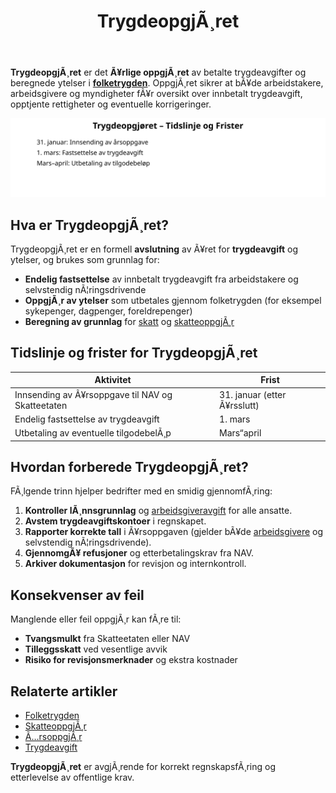 ﻿---
title: "TrygdeopgjÃ¸ret"
meta_title: "TrygdeopgjÃ¸ret"
meta_description: '**TrygdeopgjÃ¸ret** er det **Ã¥rlige oppgjÃ¸ret** av betalte trygdeavgifter og beregnede ytelser i **[folketrygden](/blogs/regnskap/hva-er-folketrygden "Hva er ...'
slug: trygdeopgjoret
type: blog
layout: pages/single
---

**TrygdeopgjÃ¸ret** er det **Ã¥rlige oppgjÃ¸ret** av betalte trygdeavgifter og beregnede ytelser i **[folketrygden](/blogs/regnskap/hva-er-folketrygden "Hva er Folketrygden? Komplett Guide til Norges Nasjonale Trygdesystem")**. OppgjÃ¸ret sikrer at bÃ¥de arbeidstakere, arbeidsgivere og myndigheter fÃ¥r oversikt over innbetalt trygdeavgift, opptjente rettigheter og eventuelle korrigeringer.

![Overblikk over TrygdeopgjÃ¸ret](trygdeopgjoret-flow.svg)

## Hva er TrygdeopgjÃ¸ret?

TrygdeopgjÃ¸ret er en formell **avslutning** av Ã¥ret for **trygdeavgift** og ytelser, og brukes som grunnlag for:

* **Endelig fastsettelse** av innbetalt trygdeavgift fra arbeidstakere og selvstendig nÃ¦ringsdrivende
* **OppgjÃ¸r av ytelser** som utbetales gjennom folketrygden (for eksempel sykepenger, dagpenger, foreldrepenger)
* **Beregning av grunnlag** for [skatt](/blogs/regnskap/hva-er-skatt "Hva er Skatt? En Guide til Skatteberegning i Norge") og [skatteoppgjÃ¸r](/blogs/regnskap/skatteoppgjor "Hva er SkatteoppgjÃ¸r? Endelig Resultat av Skatteberegningen")

## Tidslinje og frister for TrygdeopgjÃ¸ret

| Aktivitet                                | Frist                     |
|------------------------------------------|---------------------------|
| Innsending av Ã¥rsoppgave til NAV og Skatteetaten | 31. januar (etter Ã¥rsslutt) |
| Endelig fastsettelse av trygdeavgift     | 1. mars                   |
| Utbetaling av eventuelle tilgodebelÃ¸p    | Mars“april                |

## Hvordan forberede TrygdeopgjÃ¸ret?

FÃ¸lgende trinn hjelper bedrifter med en smidig gjennomfÃ¸ring:

1. **Kontroller lÃ¸nnsgrunnlag** og [arbeidsgiveravgift](/blogs/regnskap/hva-er-arbeidsgiveravgift "Hva er Arbeidsgiveravgift? Satser og Beregning") for alle ansatte.
2. **Avstem trygdeavgiftskontoer** i regnskapet.
3. **Rapporter korrekte tall** i Ã¥rsoppgaven (gjelder bÃ¥de [arbeidsgivere](/blogs/regnskap/arbeidsgiver "Arbeidsgiver “ Roller og Ansvar i Norsk Arbeidsliv og Regnskap") og selvstendig nÃ¦ringsdrivende).
4. **GjennomgÃ¥ refusjoner** og etterbetalingskrav fra NAV.
5. **Arkiver dokumentasjon** for revisjon og internkontroll.

## Konsekvenser av feil

Manglende eller feil oppgjÃ¸r kan fÃ¸re til:

* **Tvangsmulkt** fra Skatteetaten eller NAV
* **Tilleggsskatt** ved vesentlige avvik
* **Risiko for revisjonsmerknader** og ekstra kostnader

## Relaterte artikler

* [Folketrygden](/blogs/regnskap/hva-er-folketrygden "Hva er Folketrygden? Komplett Guide til Norges Nasjonale Trygdesystem")
* [SkatteoppgjÃ¸r](/blogs/regnskap/skatteoppgjor "Hva er SkatteoppgjÃ¸r? Endelig Resultat av Skatteberegningen")
* [Ã…rsoppgjÃ¸r](/blogs/regnskap/hva-er-aarsavslutning "Hva er Ã…rsoppgjÃ¸r? Guide til Ã…rsoppgjÃ¸r og Rapportering")
* [Trygdeavgift](/blogs/regnskap/hva-er-trygdeavgift "Hva er Trygdeavgift? Satser, Beregning og RegnskapsfÃ¸ring")

**TrygdeopgjÃ¸ret** er avgjÃ¸rende for korrekt regnskapsfÃ¸ring og etterlevelse av offentlige krav.





